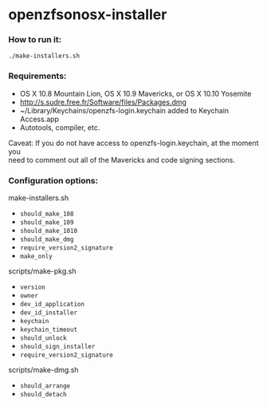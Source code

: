 openzfsonosx-installer
======================

### How to run it:
`./make-installers.sh`

### Requirements:
- OS X 10.8 Mountain Lion, OS X 10.9 Mavericks, or OS X 10.10 Yosemite
- http://s.sudre.free.fr/Software/files/Packages.dmg
- ~/Library/Keychains/openzfs-login.keychain added to Keychain Access.app
- Autotools, compiler, etc.

Caveat: If you do not have access to openzfs-login.keychain, at the moment you  
need to comment out all of the Mavericks and code signing sections.  

### Configuration options:

make-installers.sh
- `should_make_108`
- `should_make_109`
- `should_make_1010`
- `should_make_dmg`
- `require_version2_signature`
- `make_only`

scripts/make-pkg.sh
- `version`
- `owner`
- `dev_id_application`
- `dev_id_installer`
- `keychain`
- `keychain_timeout`
- `should_unlock`
- `should_sign_installer`
- `require_version2_signature`

scripts/make-dmg.sh
- `should_arrange`
- `should_detach`

